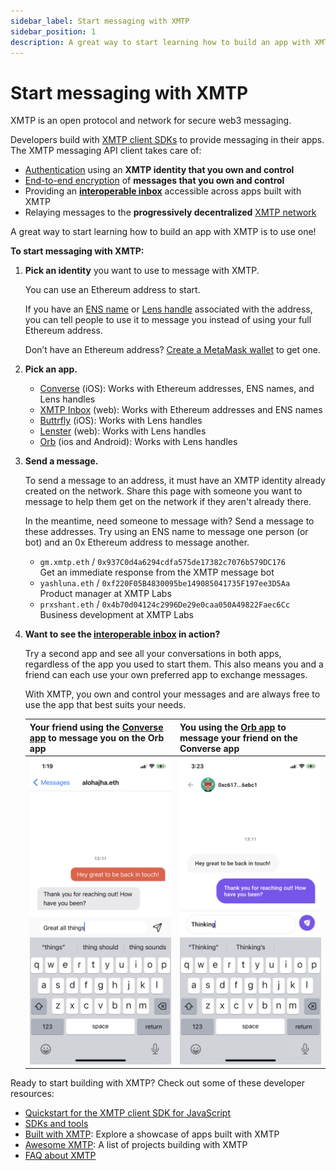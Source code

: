 ```yaml
---
sidebar_label: Start messaging with XMTP
sidebar_position: 1
description: A great way to start learning how to build an app with XMTP is to use one!
---
```


# Start messaging with XMTP

XMTP is an open protocol and network for secure web3 messaging. 

Developers build with [XMTP client SDKs](/sdks-and-tools) to provide messaging in their apps. The XMTP messaging API client takes care of:

- [Authentication](/docs/dev-concepts/account-signatures) using an **XMTP identity that you own and control**
- [End-to-end encryption](/docs/dev-concepts/invitation-and-message-encryption) of **messages that you own and control**
- Providing an **[interoperable inbox](/docs/dev-concepts/interoperable-inbox)** accessible across apps built with XMTP
- Relaying messages to the **progressively decentralized** [XMTP network](/docs/dev-concepts/architectural-overview#network-layer)

A great way to start learning how to build an app with XMTP is to use one!

**To start messaging with XMTP:**

1. **Pick an identity** you want to use to message with XMTP.

    You can use an Ethereum address to start.
    
    If you have an [ENS name](https://ens.domains/) or [Lens handle](https://claim.lens.xyz/) associated with the address, you can tell people to use it to message you instead of using your full Ethereum address.

    Don’t have an Ethereum address? [Create a MetaMask wallet](https://metamask.io/) to get one.

2. **Pick an app.**

   - [Converse](https://getconverse.app/) (iOS): Works with Ethereum addresses, ENS names, and Lens handles
   - [XMTP Inbox](https://xmtp.chat/) (web): Works with Ethereum addresses and ENS names
   - [Buttrfly](https://buttrfly.app/) (iOS): Works with Lens handles
   - [Lenster](https://lenster.xyz/) (web): Works with Lens handles
   - [Orb](https://orb.ac/) (ios and Android): Works with Lens handles

3. **Send a message.**

   To send a message to an address, it must have an XMTP identity already created on the network. Share this page with someone you want to message to help them get on the network if they aren't already there.
   
   In the meantime, need someone to message with? Send a message to these addresses. Try using an ENS name to message one person (or bot) and an 0x Ethereum address to message another.   
   - `gm.xmtp.eth` / `0x937C0d4a6294cdfa575de17382c7076b579DC176`  
      Get an immediate response from the XMTP message bot
   - `yashluna.eth` / `0xf220F05B4830095be149085041735F197ee3D5Aa`  
      Product manager at XMTP Labs
   - `prxshant.eth` / `0x4b70d04124c2996De29e0caa050A49822Faec6Cc`  
      Business development at XMTP Labs

4. **Want to see the [interoperable inbox](/docs/dev-concepts/interoperable-inbox) in action?**
  
   Try a second app and see all your conversations in both apps, regardless of the app you used to start them. This also means you and a friend can each use your own preferred app to exchange messages.
    
   With XMTP, you own and control your messages and are always free to use the app that best suits your needs.
    
   | Your friend using the [Converse app](https://getconverse.app/) to message you on the Orb app | You using the [Orb app](https://orb.ac/) to message your friend on the Converse app |
   |:-------------------------|:-------------------------|
   | ![your-friend-in-converse-app.png](img/your-friend-in-converse.png) | ![you-in-orb-app.png](img/you-in-orb.png)|

Ready to start building with XMTP? Check out some of these developer resources:

- [Quickstart for the XMTP client SDK for JavaScript](quickstart)
- [SDKs and tools](/sdks-and-tools)
- [Built with XMTP](/built-with-xmtp/): Explore a showcase of apps built with XMTP
- [Awesome XMTP](https://github.com/xmtp/awesome-xmtp): A list of projects building with XMTP
- [FAQ about XMTP](/docs/dev-concepts/faq)
